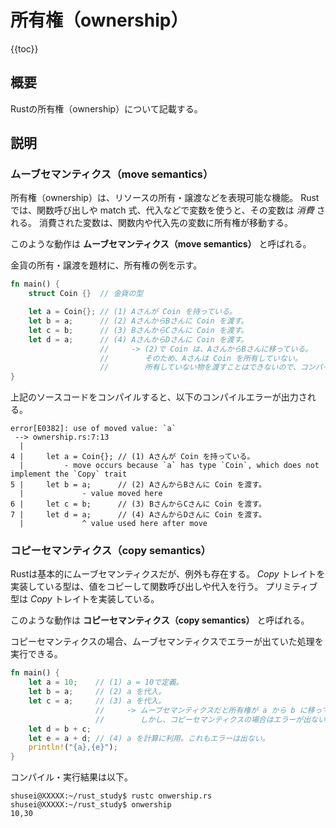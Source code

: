 # 所有権（ownership）

{{toc}}

## 概要

Rustの所有権（ownership）について記載する。

## 説明

### ムーブセマンティクス（move semantics）

所有権（ownership）は、リソースの所有・譲渡などを表現可能な機能。
Rustでは、関数呼び出しや match 式、代入などで変数を使うと、その変数は _消費_ される。
消費された変数は、関数内や代入先の変数に所有権が移動する。  

このような動作は **ムーブセマンティクス（move semantics）** と呼ばれる。

金貨の所有・譲渡を題材に、所有権の例を示す。
``` rust
fn main() {
    struct Coin {}  // 金貨の型

    let a = Coin{}; // (1) Aさんが Coin を持っている。
    let b = a;      // (2) AさんからBさんに Coin を渡す。
    let c = b;      // (3) BさんからCさんに Coin を渡す。
    let d = a;      // (4) AさんからDさんに Coin を渡す。
                    //     -> (2)で Coin は、AさんからBさんに移っている。  
                    //        そのため、Aさんは Coin を所有していない。  
                    //        所有していない物を渡すことはできないので、コンパイルエラーが出力される。
}
```

上記のソースコードをコンパイルすると、以下のコンパイルエラーが出力される。
```
error[E0382]: use of moved value: `a`
 --> ownership.rs:7:13
  |
4 |     let a = Coin{}; // (1) Aさんが Coin を持っている。
  |         - move occurs because `a` has type `Coin`, which does not implement the `Copy` trait
5 |     let b = a;      // (2) AさんからBさんに Coin を渡す。
  |             - value moved here
6 |     let c = b;      // (3) BさんからCさんに Coin を渡す。
7 |     let d = a;      // (4) AさんからDさんに Coin を渡す。
  |             ^ value used here after move
```

### コピーセマンティクス（copy semantics）

Rustは基本的にムーブセマンティクスだが、例外も存在する。
_Copy_ トレイトを実装している型は、値をコピーして関数呼び出しや代入を行う。
プリミティブ型は _Copy_ トレイトを実装している。

このような動作は **コピーセマンティクス（copy semantics）** と呼ばれる。

コピーセマンティクスの場合、ムーブセマンティクスでエラーが出ていた処理を実行できる。  
``` rust
fn main() {
    let a = 10;    // (1) a = 10で定義。
    let b = a;     // (2) a を代入。
    let c = a;     // (3) a を代入。
                   //     -> ムーブセマンティクスだと所有権が a から b に移っているためコンパイルエラーが出る。
                   //        しかし、コピーセマンティクスの場合はエラーが出ない。
    let d = b + c;
    let e = a + d; // (4) a を計算に利用。これもエラーは出ない。
    println!("{a},{e}");
} 
```

コンパイル・実行結果は以下。
```
shusei@XXXXX:~/rust_study$ rustc onwership.rs 
shusei@XXXXX:~/rust_study$ onwership 
10,30
```